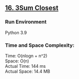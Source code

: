 ## [16. 3Sum Closest](https://leetcode.com/problems/3sum-closest/)

### Run Environment
Python 3.9

### Time and Space Complexity:
Time: O(nlogn + n^2)  
Space: O(n)  
Actual Time: 144 ms  
Actual Space: 14.4 MB

